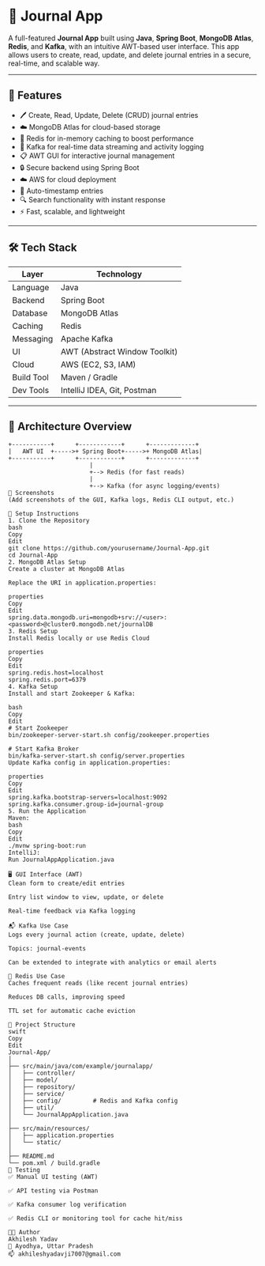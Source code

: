 # 📝 Journal App

A full-featured **Journal App** built using **Java**, **Spring Boot**, **MongoDB Atlas**, **Redis**, and **Kafka**, with an intuitive AWT-based user interface. This app allows users to create, read, update, and delete journal entries in a secure, real-time, and scalable way. 

---

## 🚀 Features

- 🖊️ Create, Read, Update, Delete (CRUD) journal entries
- ☁️ MongoDB Atlas for cloud-based storage
- 🧠 Redis for in-memory caching to boost performance
- 📢 Kafka for real-time data streaming and activity logging
- 📋 AWT GUI for interactive journal management
- 🔒 Secure backend using Spring Boot
- ☁️ AWS for cloud deployment
- 📆 Auto-timestamp entries
- 🔍 Search functionality with instant response
- ⚡ Fast, scalable, and lightweight

---

## 🛠️ Tech Stack

| Layer         | Technology               |
|---------------|--------------------------|
| Language      | Java                     |
| Backend       | Spring Boot              |
| Database      | MongoDB Atlas            |
| Caching       | Redis                    |
| Messaging     | Apache Kafka             |
| UI            | AWT (Abstract Window Toolkit) |
| Cloud         | AWS (EC2, S3, IAM)       |
| Build Tool    | Maven / Gradle           |
| Dev Tools     | IntelliJ IDEA, Git, Postman |

---

## 🧩 Architecture Overview

```text
+-----------+      +------------+      +-------------+
|   AWT UI  +----->+ Spring Boot+----->+ MongoDB Atlas|
+-----------+      +------------+      +-------------+
                       |
                       +--> Redis (for fast reads)
                       |
                       +--> Kafka (for async logging/events)
📸 Screenshots
(Add screenshots of the GUI, Kafka logs, Redis CLI output, etc.)

🔧 Setup Instructions
1. Clone the Repository
bash
Copy
Edit
git clone https://github.com/yourusername/Journal-App.git
cd Journal-App
2. MongoDB Atlas Setup
Create a cluster at MongoDB Atlas

Replace the URI in application.properties:

properties
Copy
Edit
spring.data.mongodb.uri=mongodb+srv://<user>:<password>@cluster0.mongodb.net/journalDB
3. Redis Setup
Install Redis locally or use Redis Cloud

properties
Copy
Edit
spring.redis.host=localhost
spring.redis.port=6379
4. Kafka Setup
Install and start Zookeeper & Kafka:

bash
Copy
Edit
# Start Zookeeper
bin/zookeeper-server-start.sh config/zookeeper.properties

# Start Kafka Broker
bin/kafka-server-start.sh config/server.properties
Update Kafka config in application.properties:

properties
Copy
Edit
spring.kafka.bootstrap-servers=localhost:9092
spring.kafka.consumer.group-id=journal-group
5. Run the Application
Maven:
bash
Copy
Edit
./mvnw spring-boot:run
IntelliJ:
Run JournalAppApplication.java

🖥️ GUI Interface (AWT)
Clean form to create/edit entries

Entry list window to view, update, or delete

Real-time feedback via Kafka logging

📬 Kafka Use Case
Logs every journal action (create, update, delete)

Topics: journal-events

Can be extended to integrate with analytics or email alerts

🚀 Redis Use Case
Caches frequent reads (like recent journal entries)

Reduces DB calls, improving speed

TTL set for automatic cache eviction

📂 Project Structure
swift
Copy
Edit
Journal-App/
│
├── src/main/java/com/example/journalapp/
│   ├── controller/
│   ├── model/
│   ├── repository/
│   ├── service/
│   ├── config/         # Redis and Kafka config
│   ├── util/
│   └── JournalAppApplication.java
│
├── src/main/resources/
│   ├── application.properties
│   └── static/
│
├── README.md
└── pom.xml / build.gradle
🧪 Testing
✅ Manual UI testing (AWT)

✅ API testing via Postman

✅ Kafka consumer log verification

✅ Redis CLI or monitoring tool for cache hit/miss

👨‍💻 Author
Akhilesh Yadav
📍 Ayodhya, Uttar Pradesh
📫 akhileshyadavji7007@gmail.com
